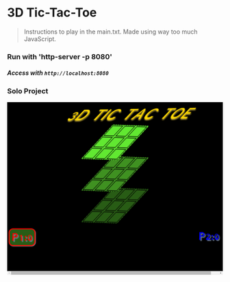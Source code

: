 # 3D Tic-Tac-Toe
> Instructions to play in the main.txt. Made using way too much JavaScript.

### Run with 'http-server -p 8080'  
##### Access with `http://localhost:8080`

### Solo Project

![ScreenShot](https://raw.githubusercontent.com/VikingPaul/3D-tic-tac-toe/master/screenshots/screenshot-localhost%208080%202016-03-01%2003-08-41.png)